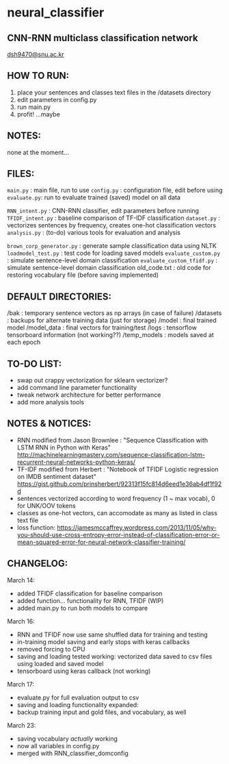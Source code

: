 # neural_classifier

## CNN-RNN multiclass classification network
dsh9470@snu.ac.kr

## HOW TO RUN:
1. place your sentences and classes text files in the /datasets directory
2. edit parameters in config.py
3. run main.py
4. profit! ...maybe

## NOTES:
none at the moment...

## FILES:
`main.py` : main file, run to use
`config.py` : configuration file, edit before using
`evaluate.py`: run to evaluate trained (saved) model on all data

`RNN_intent.py` : CNN-RNN classifier, edit parameters before running
`TFIDF_intent.py` : baseline comparison of TF-IDF classification
`dataset.py` : vectorizes sentences by frequency, creates one-hot classification vectors
`analysis.py` : (to-do) various tools for evaluation and analysis

`brown_corp_generator.py` : generate sample classification data using NLTK
`loadmodel_test.py` : test code for loading saved models
`evaluate_custom.py` : simulate sentence-level domain classification
`evaluate_custom_tfidf.py` : simulate sentence-level domain classification
old_code.txt : old code for restoring vocabulary file (before saving implemented)


## DEFAULT DIRECTORIES:
/bak : temporary sentence vectors as np arrays (in case of failure)
/datasets : backups for alternate training data (just for storage)
/model : final trained model
/model_data : final vectors for training/test
/logs : tensorflow tensorboard information (not working??)
/temp_models : models saved at each epoch


## TO-DO LIST:
- swap out crappy vectorization for sklearn vectorizer?
- add command line parameter functionality
- tweak network architecture for better performance
- add more analysis tools



## NOTES & NOTICES:
- RNN modified from Jason Brownlee : "Sequence Classification with LSTM RNN in Python with Keras"
  http://machinelearningmastery.com/sequence-classification-lstm-recurrent-neural-networks-python-keras/
- TF-IDF modified from Herbert : "Notebook of TFIDF Logistic regression on IMDB sentiment dataset"
  https://gist.github.com/prinsherbert/92313f15fc814d6eed1e36ab4df1f92d
- sentences vectorized according to word frequency (1 ~ max vocab), 0 for UNK/OOV tokens
- classes as one-hot vectors, can accomodate as many as listed in class text file
- loss function: https://jamesmccaffrey.wordpress.com/2013/11/05/why-you-should-use-cross-entropy-error-instead-of-classification-error-or-mean-squared-error-for-neural-network-classifier-training/


## CHANGELOG:

March 14:
- added TFIDF classification for baseline comparison
- added function... functionality for RNN, TFIDF (WIP)
- added main.py to run both models to compare

March 16:
- RNN and TFIDF now use same shuffled data for training and testing
- in-training model saving and early stops with keras callbacks
- removed forcing to CPU
- saving and loading tested working:
  vectorized data saved to csv files
  using loaded and saved model
- tensorboard using keras callback (not working)

March 17:
- evaluate.py for full evaluation output to csv
- saving and loading functionality expanded:
- backup training input and gold files, and vocabulary, as well

March 23:
- saving vocabulary *actually* working
- now all variables in config.py
- merged with RNN_classifier_domconfig






